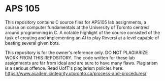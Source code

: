 # APS 105

This repository contains C source files for APS105 lab assignments, a course on computer fundamentals at the University of Toronto centred around programming in C. 
A notable highlight of the course consisted of the task of creating and implementing an AI to play Reversi at a level capable of beating several given bots.

This repository is for the owner's reference only. DO NOT PLAGIARIZE WORK FROM THIS REPOSITORY. The code written for these lab assignments are far from ideal and are
sure to have many flaws. Plagiarism is a serious offence. Read UofT's plagiarism policies here: https://www.academicintegrity.utoronto.ca/process-and-procedures/
